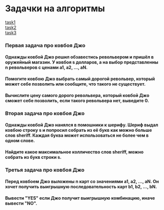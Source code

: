 # Задачки на алгоритмы

[task1](#task1)  
[task2](#task2)  
[task3](#task3)

### <a id = task1>Первая задача про ковбоя Джо</a>
#### Однажды ковбой Джо решил обзавестись револьвером и пришёл в оружейный магазин. У ковбоя s долларов, а на выбор представленны n револьверов с ценами а1, a2, ..., aN.

#### Помогите ковбою Джо выбрать самый дорогой револьвер, который может себе позволить или сообщите, что такого не существует. 

#### Вычислите цену самого дорого револьвера, который ковбой Джо сможет себе позволить, если такого револьвера нет, выведите 0.  

### <a id = task2>Вторая задача про ковбоя Джо</a>
#### Однажды ковбой Джо нанялся в помошники к шерифу. Шериф выдал ковбою строку s и попросил собрать из её букв как можно больше слов sheriff. Каждая буква может использоваться не более чем в одном слове.

#### Найдите какое максимальное колличество слов sheriff, можно собрать из букв строки s.  

### <a id = task3>Третья задача про ковбоя Джо</a>
#### Перед ковбоем Джо выложены n карт со значениями a1, a2, ..., aN. Он хочет получить выигрышную последовательность карт b1, b2, ..., bN.

#### Вывести "YES" если Джо получит выигрышную комбинацию, иначе вывести "NO".